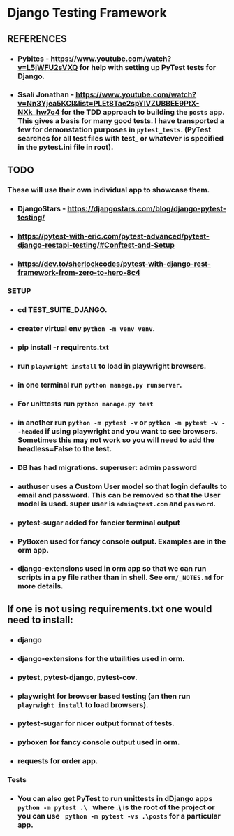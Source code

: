 # Django Testing Framework

## REFERENCES

- ### Pybites - https://www.youtube.com/watch?v=L5jWFU2sVXQ for help with setting up PyTest tests for Django. 

- ### Ssali Jonathan - https://www.youtube.com/watch?v=Nn3Yjea5KCI&list=PLEt8Tae2spYlVZUBBEE9PtX-NXk_hw7o4 for the TDD approach to building the `posts` app. This gives a basis for many good tests. I have transported a few for demonstation purposes in `pytest_tests`. (PyTest searches for all test files with test_ or whatever is specified in the pytest.ini file in root).


## TODO

### These will use their own individual app to showcase them.

- ### DjangoStars - https://djangostars.com/blog/django-pytest-testing/

- ### https://pytest-with-eric.com/pytest-advanced/pytest-django-restapi-testing/#Conftest-and-Setup

- ### https://dev.to/sherlockcodes/pytest-with-django-rest-framework-from-zero-to-hero-8c4



### SETUP

- ### cd TEST_SUITE_DJANGO.
- ### creater virtual env `python -m venv venv`.
- ### pip install -r requirents.txt
- ### run `playwright install` to load in playwright browsers.
- ### in one terminal run `python manage.py runserver`.
- ### For unittests run `python manage.py test`
- ### in another run `python -m pytest -v` or `python -m pytest -v --headed` if using  playwright and you want to see browsers. Sometimes this may not work so you will need to add the headless=False to the test.
- ### DB has had migrations. superuser: admin password
- ### authuser uses a Custom User model so that login defaults to email and password. This can be removed so that the User model is used. super user is `admin@test.com` and `password`.
- ### pytest-sugar added for fancier terminal output
- ### PyBoxen used for fancy console output. Examples are in the orm app.
- ### django-extensions used in orm app so that we can run scripts in a py file rather than in shell. See `orm/_NOTES.md` for more details.

## If one is not using requirements.txt one would need to install:

- ### django
- ### django-extensions for the utuilities used in orm.
- ### pytest, pytest-django, pytest-cov.
- ### playwright for browser based testing (an then run `playrwight install` to load browsers).
- ### pytest-sugar for nicer output format of tests.
- ### pyboxen for fancy console output used in orm.
- ### requests for order app.



### Tests

- ### You can also get PyTest to run unittests in dDjango apps `python -m pytest .\ ` where .\ is the root of the project or you can use ` python -m pytest -vs .\posts` for a particular app. 


